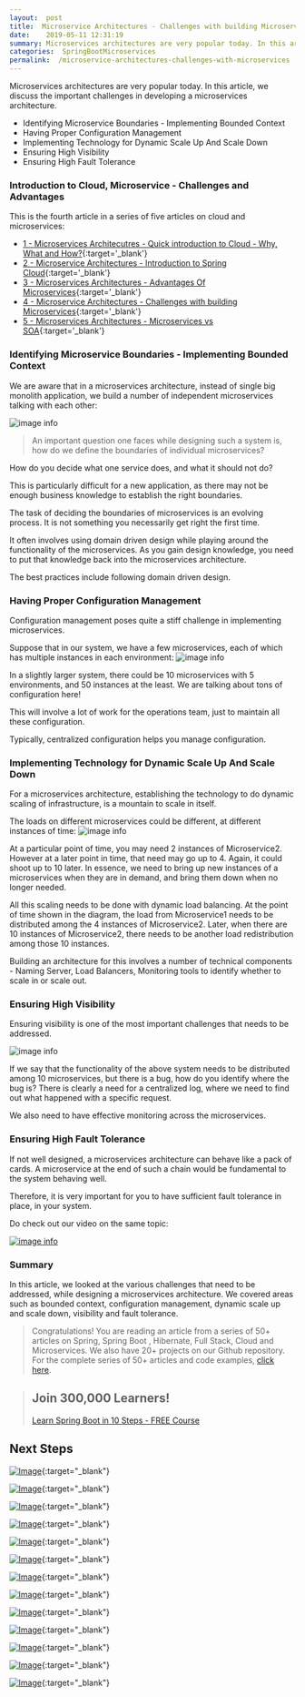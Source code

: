 ```yaml
---
layout:  post
title:  Microservice Architectures - Challenges with building Microservices
date:    2019-05-11 12:31:19
summary: Microservices architectures are very popular today. In this article, we discuss the important challenges in developing a microservices architecture.
categories:  SpringBootMicroservices
permalink:  /microservice-architectures-challenges-with-microservices
---
```


Microservices architectures are very popular today. In this article, we discuss the important challenges in developing a microservices architecture.
- Identifying Microservice Boundaries - Implementing Bounded Context
- Having Proper Configuration Management
- Implementing Technology for Dynamic Scale Up And Scale Down
- Ensuring High Visibility
- Ensuring High Fault Tolerance

### Introduction to Cloud, Microservice - Challenges and Advantages

This is the fourth article in a series of five articles on cloud and microservices:
- [1 - Microservices Architecutres - Quick introduction to Cloud - Why, What and How?](/introduction-to-cloud){:target='_blank'}
- [2 - Microservice Architectures - Introduction to Spring Cloud](/introduction-to-spring-cloud){:target='_blank'}
- [3 - Microservices Architectures - Advantages Of Microservices](/microservice-architectures-advantages-of-microservices){:target='_blank'}
- [4 - Microservice Architectures - Challenges with building Microservices](/microservice-architectures-challenges-with-microservices){:target='_blank'}
- [5 - Microservices Architectures - Microservices vs SOA](/microservice-architectures-soa-vs-microservices){:target='_blank'}

### Identifying Microservice Boundaries - Implementing Bounded Context

We are aware that in a microservices architecture, instead of single big monolith application, we build a number of independent microservices talking with each other:

![image info](images/Capture-066-02.png)

> An important question one faces while designing such a system is, how do we define the boundaries of individual microservices? 

How do you decide what one service does, and what it should not do? 

This is particularly difficult for a new application, as there may not be enough business knowledge to establish the right boundaries. 

The task of deciding the boundaries of microservices is an evolving process. It is not something you necessarily get right the first time. 

It often involves using domain driven design while playing around the functionality of the microservices. As you gain design knowledge, you need to put that knowledge back into the microservices architecture.

The best practices include following domain driven design.

### Having Proper Configuration Management

Configuration management poses quite a stiff challenge in implementing microservices. 

Suppose that in our system, we have a few microservices, each of which has multiple instances in each environment:
![image info](images/Capture-066-03.png)

In a slightly larger system, there could be 10 microservices with 5 environments, and 50 instances at the least. We are talking about tons of configuration  here! 

This will involve a lot of work for the operations team, just to maintain all these configuration. 

Typically, centralized configuration helps you manage configuration.

### Implementing Technology for Dynamic Scale Up And Scale Down

For a microservices architecture, establishing the technology to do dynamic scaling of infrastructure, is a mountain to scale in itself. 

The loads on different microservices could be different, at different instances of time:
![image info](images/Capture-066-03.png)

At a particular point of time, you may need 2 instances of Microservice2. However at a later point in time, that need may go up to 4. Again, it could shoot up to 10 later. In essence, we need to bring up new instances of a microservices when they are in demand, and bring them down when no longer needed.

All this scaling needs to be done with dynamic load balancing. At the point of time shown in the diagram, the load from Microservice1 needs to be distributed among the 4 instances of Microservice2. Later, when there are 10 instances of Microservice2, there needs to be another load redistribution among those 10 instances. 

Building an architecture for this involves a number of technical components - Naming Server, Load Balancers, Monitoring tools to identify whether to scale in or scale out.

### Ensuring High Visibility 

Ensuring visibility is one of the most important challenges that needs to be addressed. 

![image info](images/Capture-066-02.png)

If we say that the functionality of the above system needs to be distributed among 10 microservices, but there is a bug, how do you identify where the bug is? There is clearly a need for a centralized log, where we need to find out what happened with a specific request.

We also need to have effective monitoring across the microservices.

### Ensuring High Fault Tolerance

If not well designed, a microservices architecture can behave like a pack of cards. A microservice at the end of such a chain would be fundamental to the system behaving well.

Therefore, it is very important for you to have sufficient fault tolerance in place, in your system. 

Do check out our video on the same topic:

[![image info](images/Capture-066-01.png)](https://www.youtube.com/watch?v=KGYpmVlIkIw)

### Summary

In this article, we looked at the various challenges that need to be addressed, while designing a microservices architecture. We covered areas such as bounded context, configuration management, dynamic scale up and scale down, visibility and fault tolerance.

> Congratulations! You are reading an article from a series of 50+ articles on Spring, Spring Boot , Hibernate, Full Stack, Cloud and Microservices. We also have 20+ projects on our Github repository. For the complete series of 50+ articles and code examples, [click here](https://www.springboottutorial.com/tags/#SpringBoot).

<blockquote>
	<H2>Join 300,000 Learners!</H2>
	<p><a href="https://courses.in28minutes.com/p/spring-boot-for-beginners-in-10-steps" target="_blank">Learn Spring Boot in 10 Steps - FREE Course</a></p>
</blockquote>


## Next Steps

[![Image](/images/Course-Go-Full-Stack-With-Spring-Boot-and-React.png "Go Full Stack with Spring Boot and React")](https://www.udemy.com/full-stack-application-with-spring-boot-and-react/?couponCode=SBT-2019){:target="_blank"}

[![Image](/images/Course-Go-Full-Stack-With-SpringBoot-And-Angular.png "Go Full Stack with Spring Boot and Angular")](https://www.udemy.com/full-stack-application-development-with-spring-boot-and-angular/?couponCode=SBT-2019){:target="_blank"}

[![Image](/images/Course-DockerCrashCourseForJavaSpringBootDevelopers.png "Docker Crash Course for Java Spring Boot Developers")](https://www.udemy.com/course/docker-course-with-java-and-spring-boot-for-beginners/?couponCode=SBT-2019){:target="_blank"}

[![Image](/images/Course-Master-Microservices-with-Spring-Boot-and-Spring-Cloud.png "Master Microservices with Spring Boot and Spring Cloud")](https://www.udemy.com/microservices-with-spring-boot-and-spring-cloud/?couponCode=SBT-2019){:target="_blank"}

[![Image](/images/Course-pivotal-cloud-foundry-pcf-deploying-spring-boot-apps.png "Deploying Spring Boot Microservices to Pivotal Cloud Foundry (PCF)")](https://www.udemy.com/course/learn-pivotal-cloud-foundry-pcf-deploying-spring-boot-apps/?couponCode=SBT-2019){:target="_blank"}

[![Image](/images/Course-Deploy-Java-Spring-Boot-Microservices-To-ECS.png "Deploying Spring Boot Microservices to AWS using ECS and AWS Fargate")](https://www.udemy.com/course/deploy-spring-microservices-to-aws-with-ecs-and-aws-fargate/?couponCode=SBT-2019){:target="_blank"}

[![Image](/images/Course-Deploy-Java-Spring-Boot-Apps-To-AWS.png "Deploying Spring Boot Apps to AWS using Elastic Beanstalk")](https://www.udemy.com/deploy-java-spring-boot-to-aws-amazon-web-service/?couponCode=SBT-2019){:target="_blank"}


[![Image](/images/Course-Master-Java-Web-Services-and-REST-API-with-Spring-Boot.png "Master Java Web Services and REST API with Spring Boot")](https://www.udemy.com/spring-web-services-tutorial/?couponCode=SBT-2019){:target="_blank"}

[![Image](/images/Course-Spring-Framework-Interview-Guide-200-Questions-Answers.png "Spring Framework Interview Guide - 200+ Questions & Answers")](https://www.udemy.com/spring-interview-questions-and-answers/?couponCode=SBT-2019){:target="_blank"}

[![Image](/images/Course-Learn-Spring-Boot-in-100-Steps---Beginner-to-Expert.png "Learn Spring Boot in 100 Steps - Beginner to Expert")](https://www.udemy.com/spring-boot-tutorial-for-beginners/?couponCode=SBT-2019){:target="_blank"}

[![Image](/images/Course-Spring-Framework-Master-Class---Beginner-to-Expert.png "Spring Master Class - Beginner to Expert")](https://www.udemy.com/spring-tutorial-for-beginners/?couponCode=SBT-2019){:target="_blank"}

[![Image](/images/Course-Master-Hibernate-and-JPA-with-Spring-Boot-in-100-Steps.png "Master Hibernate and JPA with Spring Boot in 100 Steps")](https://www.udemy.com/hibernate-jpa-tutorial-for-beginners-in-100-steps/?couponCode=SBT-2019){:target="_blank"}

[![Image](/images/Course-Master-Java-Unit-Testing-with-Spring-Boot-Mockito.png "Master Java Unit Testing with Spring Boot & Mockito")](https://www.udemy.com/learn-unit-testing-with-spring-boot/?couponCode=SBT-2019){:target="_blank"}

